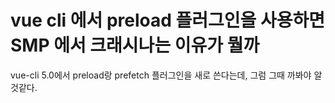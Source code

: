 # vue cli 에서 preload 플러그인을 사용하면 SMP 에서 크래시나는 이유가 뭘까
vue-cli 5.0에서 preload랑 prefetch 플러그인을 새로 쓴다는데, 그럼 그때 까봐야 알것같다.
